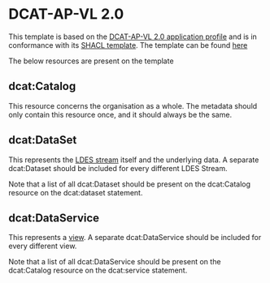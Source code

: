 # DCAT-AP-VL 2.0
This template is based on the [DCAT-AP-VL 2.0 application profile](https://data.vlaanderen.be/doc/applicatieprofiel/DCAT-AP-VL) and is in conformance with its [SHACL template](https://data.vlaanderen.be/doc/applicatieprofiel/DCAT-AP-VL#shacl).
The template can be found [here](dcat-template.ttl)

The below resources are present on the template

## dcat:Catalog
This resource concerns the organisation as a whole. The metadata should only contain this resource once, and
it should always be the same.

## dcat:DataSet
This represents the [LDES stream](https://semiceu.github.io/LinkedDataEventStreams/) itself and the underlying data. A separate dcat:Dataset should be included for every different LDES Stream.

Note that a list of all dcat:Dataset should be present on the dcat:Catalog resource on the dcat:dataset statement.

## dcat:DataService
This represents a [view](https://treecg.github.io/specification/#view). A separate dcat:DataService should be included for every different view.

Note that a list of all dcat:DataService should be present on the dcat:Catalog resource on the dcat:service statement.
